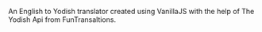 An English to Yodish translator created using VanillaJS with the help of The Yodish Api from FunTransaltions.